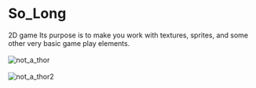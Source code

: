 # So_Long
<h>2D game</h>
Its  purpose is to make you work with textures, sprites, and some other very basic game play elements.
<br><br>
![not_a_thor](https://github.com/nazankorkmaz/So_Long/assets/110119370/89bb9eb5-8094-4765-aaf4-3666261eb500)
<br><br>
![not_a_thor2](https://github.com/nazankorkmaz/So_Long/assets/110119370/d6837e04-7edd-4c7a-9eea-1b741f5f1641)
